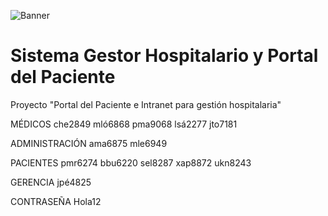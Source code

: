 ![Banner](./images/banner.png)

# Sistema Gestor Hospitalario y Portal del Paciente 
Proyecto "Portal del Paciente e Intranet para gestión hospitalaria"

MÉDICOS
che2849
mló6868
pma9068
lsá2277
jto7181

ADMINISTRACIÓN
ama6875
mle6949

PACIENTES
pmr6274
bbu6220
sel8287
xap8872
ukn8243

GERENCIA
jpé4825

CONTRASEÑA
Hola12

